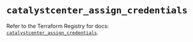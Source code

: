 # `catalystcenter_assign_credentials`

Refer to the Terraform Registry for docs: [`catalystcenter_assign_credentials`](https://registry.terraform.io/providers/ciscodevnet/catalystcenter/0.4.0/docs/resources/assign_credentials).
